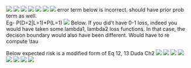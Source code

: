 ![](yourscanfromsnelllibrary/image0000.jpg)
![](yourscanfromsnelllibrary/image0001.jpg)
![](yourscanfromsnelllibrary/image0002.jpg)
![](yourscanfromsnelllibrary/image0003.jpg)
![](yourscanfromsnelllibrary/image0004.jpg)
![](yourscanfromsnelllibrary/image0005.jpg)
![](yourscanfromsnelllibrary/image0006.jpg)
error term below is incorrect. should have prior prob term as well.     
Eg- P(D=2|L=1)\*P(L=1)
![](yourscanfromsnelllibrary/image0007.jpg)
Below. If you did't have 0-1 loss, indeed you would have taken some lambda1, lambda2 loss functions. In that case, the decison boundary would also have been different. Would have to re compute \tau

Below expected risk is a modified form of Eq 12, 13 Duda Ch2 
![](yourscanfromsnelllibrary/image0008.jpg)
![](yourscanfromsnelllibrary/image0009.jpg)
![](yourscanfromsnelllibrary/image0010.jpg)
![](yourscanfromsnelllibrary/image0011.jpg)
![](yourscanfromsnelllibrary/image0012.jpg)
![](yourscanfromsnelllibrary/image0013.jpg)
![](yourscanfromsnelllibrary/image0014.jpg)
![](yourscanfromsnelllibrary/image0015.jpg)
